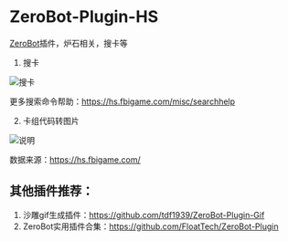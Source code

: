 # ZeroBot-Plugin-HS
[ZeroBot](https://github.com/wdvxdr1123/ZeroBot)插件，炉石相关，搜卡等
1. 搜卡

![搜卡](https://user-images.githubusercontent.com/24691568/130425568-ae799e14-0bee-4fb7-8aab-45b11d50d14b.png)

更多搜索命令帮助：https://hs.fbigame.com/misc/searchhelp

2. 卡组代码转图片

![说明](https://user-images.githubusercontent.com/24691568/130163292-b15285c8-50fb-4151-869f-d70084af99a9.png)


数据来源：https://hs.fbigame.com/

## 其他插件推荐：
1. 沙雕gif生成插件：https://github.com/tdf1939/ZeroBot-Plugin-Gif
2. ZeroBot实用插件合集：https://github.com/FloatTech/ZeroBot-Plugin
